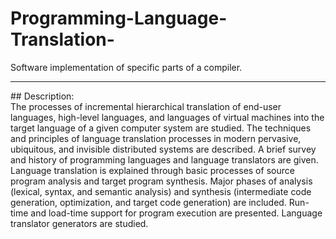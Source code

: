 # Programming-Language-Translation-
Software implementation of specific parts of a compiler.
<hr>
## Description: <br>
The processes of incremental hierarchical translation of end-user languages, high-level languages, and languages of virtual machines into the target language of a given computer system are studied. The techniques and principles of language translation processes in modern pervasive, ubiquitous, and invisible distributed systems are described. A brief survey and history of programming languages and language translators are given. Language translation is explained through basic processes of source program analysis and target program synthesis. Major phases of analysis (lexical, syntax, and semantic analysis) and synthesis (intermediate code generation, optimization, and target code generation) are included. Run-time and load-time support for program execution are presented. Language translator generators are studied.

